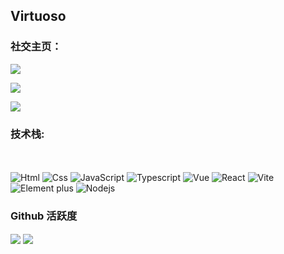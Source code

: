 




## Virtuoso

### **社交主页：**
<a href="https://github.com/virtuosohy" target="_blank"><img  align=center src="https://img.shields.io/badge/Github-virtuosohy-%231b1b1a?style=flat"/></a>

<a href="https://juejin.cn/user/1383612453769770/posts" target="_blank"><img  align=center src="https://img.shields.io/badge/稀土掘金-virtuoso-%231679ff?style=flat"/></a>

<a href="" target="_blank"><img  align=center src="https://img.shields.io/badge/QQ-2717279038-%23cbe805?style=flat"/></a>


### **技术栈:**
<br><br>
![Html](https://img.shields.io/badge/Html-fbac13)
![Css](https://img.shields.io/badge/Css-ffe5a0)
![JavaScript](https://img.shields.io/badge/JavaScript-8ba9a5)
![Typescript](https://img.shields.io/badge/Typescript-4C4A2A)
![Vue](https://img.shields.io/badge/Vue-4B3CF2)
![React](https://img.shields.io/badge/React-ff033e)
![Vite](https://img.shields.io/badge/Vite-5C2E4A)
![Element plus](https://img.shields.io/badge/Elementplus-9A5B2C)
![Nodejs](https://img.shields.io/badge/Nodejs-3A5BA2)




### Github 活跃度


<img   align="center" src="https://github-readme-stats.vercel.app/api?username=virtuosohy&locale=cn&line_height=33&show_icons=true&hide=&theme=dracula&rank_icon=default"/>

<img   align="center" src="https://github-readme-stats.vercel.app/api/top-langs/?username=virtuosohy&locale=cn&line_height=33&theme=dracula&langs_count=7&layout=donut-vertical"/>




